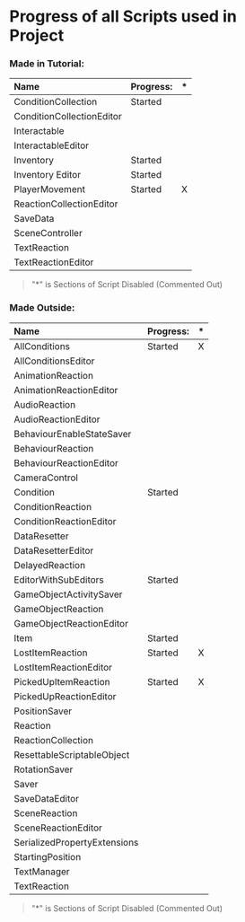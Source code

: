 # Progress of all Scripts used in Project

### Made in Tutorial:
| Name				| Progress:	| * |
|:------------------------------|:--------------|:-:|
| ConditionCollection		| Started	|
| ConditionCollectionEditor	| 		|
| Interactable			| 		|
| InteractableEditor		| 		|
| Inventory			| Started	|
| Inventory Editor		| Started	|
| PlayerMovement		| Started	| X
| ReactionCollectionEditor	| 		|
| SaveData			| 		| 
| SceneController		| 		|
| TextReaction			| 		|
| TextReactionEditor		| 		| 		|
> "*" is Sections of Script Disabled (Commented Out)

### Made Outside:
| Name				| Progress:	| * |
|:------------------------------|:--------------|:-:|
| AllConditions			| Started	| X
| AllConditionsEditor		| 		|
| AnimationReaction		| 		|
| AnimationReactionEditor	| 		|
| AudioReaction			| 		|
| AudioReactionEditor		| 		|
| BehaviourEnableStateSaver	| 		|
| BehaviourReaction		| 		|
| BehaviourReactionEditor	| 		|
| CameraControl			| 		|
| Condition			| Started	|
| ConditionReaction		| 		|
| ConditionReactionEditor	| 		|
| DataResetter			| 		|
| DataResetterEditor		| 		|
| DelayedReaction		| 		|
| EditorWithSubEditors		| Started	|
| GameObjectActivitySaver	| 		|
| GameObjectReaction		| 		|
| GameObjectReactionEditor	| 		|
| Item				| Started	|
| LostItemReaction		| Started	| X
| LostItemReactionEditor	| 		|
| PickedUpItemReaction		| Started	| X
| PickedUpReactionEditor	| 		|
| PositionSaver			| 		|
| Reaction			| 		|
| ReactionCollection		| 		|
| ResettableScriptableObject	| 		| 
| RotationSaver			| 		|
| Saver				| 		|
| SaveDataEditor		| 		|
| SceneReaction			| 		|
| SceneReactionEditor		| 		|
| SerializedPropertyExtensions	| 		|
| StartingPosition		| 		|
| TextManager			| 		|
| TextReaction			| 		| |
> "*" is Sections of Script Disabled (Commented Out)